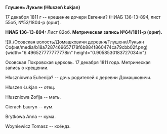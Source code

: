 **Глушень Лукьян (Hłuszeń Łukjan)**

17 декабря 1811 г -- крещение дочери Евгении? (НИАБ 136-13-894, лист
55об, №53/1804-р (ориг).

**НИАБ 136-13-894:** Лист 82об. **Метрическая запись №64/1811-р
(ориг).**

![](./Осовская волость/Домашковичи деревня/Глушени/Лукьян София/media/b18a7287469657178f6b884f860474ca79cbb02f.png){width="6.496527777777778in"
height="0.9058530183727034in"}

Осовская Покровская церковь. 17 декабря 1811 года. Метрическая запись о
крещении.

Hłuszniowna Euhenija? -- дочь родителей с деревни Домашковичи.

Hłuszen Łukjan -- отец.

Hłuszniowa Zofija -- мать.

Cierach Łauryn -- кум.

Brytkowa Anna -- кума.

Woyniewicz Tomasz -- ксёндз.
